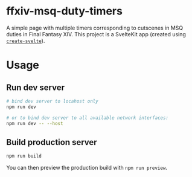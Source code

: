 # ffxiv-msq-duty-timers
A simple page with multiple timers corresponding to cutscenes in MSQ duties in Final Fantasy XIV. This project is a SvelteKit app (created using [`create-svelte`](https://github.com/sveltejs/kit/tree/master/packages/create-svelte)).

# Usage
## Run dev server

```bash
# bind dev server to locahost only
npm run dev

# or to bind dev server to all available network interfaces:
npm run dev -- --host
```

## Build production server

```bash
npm run build
```
You can then preview the production build with `npm run preview`.
